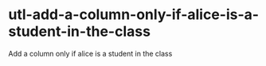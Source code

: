 # utl-add-a-column-only-if-alice-is-a-student-in-the-class
Add a column only if alice is a student in the class  
